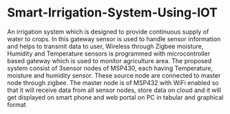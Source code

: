 # Smart-Irrigation-System-Using-IOT
An irrigation system which is designed to provide continuous supply of water to crops. In this gateway sensor is used to handle sensor information and helps to transmit data to user, Wireless through Zigbee moisture, Humidity and Temperature sensors is programmed with microcontroller based gateway which is used to monitor agriculture area. The proposed system consist of 3sensor nodes of MSP430, each having Temperature, moisture and humidity sensor. These source node are connected to master node through zigbee. The master node is of MSP432 with WiFi enabled so that it will receive data from all sensor nodes, store data on cloud and it will get displayed on smart phone and web portal on PC in tabular and graphical format
